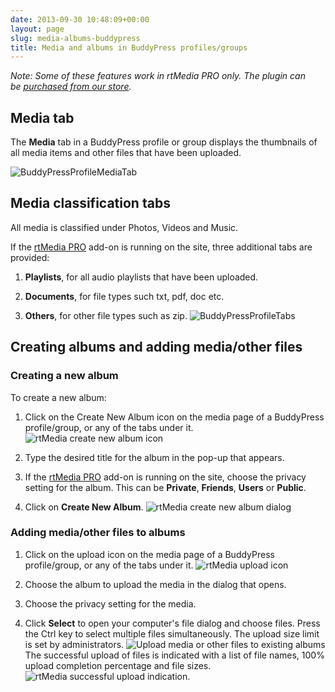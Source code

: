 ```yaml
---
date: 2013-09-30 10:48:09+00:00
layout: page
slug: media-albums-buddypress
title: Media and albums in BuddyPress profiles/groups
---
```


_Note: Some of these features work in rtMedia PRO only. The plugin can be [purchased from our store](https://rtcamp.com/store/rtmedia-pro/)._


## Media tab


The **Media** tab in a BuddyPress profile or group displays the thumbnails of all media items and other files that have been uploaded.

![BuddyPressProfileMediaTab](https://rtcamp.com/wp-content/uploads/2013/09/BuddyPressProfileMediaTab.png)


## Media classification tabs


All media is classified under Photos, Videos and Music.

If the [rtMedia PRO](https://rtcamp.com/store/rtmedia-pro/) add-on is running on the site, three additional tabs are provided:



	
  1. **Playlists**, for all audio playlists that have been uploaded.

	
  2. **Documents**, for file types such txt, pdf, doc etc.

	
  3. **Others**, for other file types such as zip.
![BuddyPressProfileTabs](https://rtcamp.com/wp-content/uploads/2013/09/BuddyPressProfileTabs.png)




## Creating albums and adding media/other files




### Creating a new album


To create a new album:



	
  1. Click on the Create New Album icon on the media page of a BuddyPress profile/group, or any of the tabs under it.
![rtMedia create new album icon](https://rtcamp.com/wp-content/uploads/2013/09/rtMediaCreateNewAlbumIcon.png)

	
  2. Type the desired title for the album in the pop-up that appears.

	
  3. If the [rtMedia PRO](https://rtcamp.com/store/rtmedia-pro/) add-on is running on the site, choose the privacy setting for the album. This can be **Private**, **Friends**, **Users** or **Public**.

	
  4. Click on **Create New Album**.
![rtMedia create new album dialog](https://rtcamp.com/wp-content/uploads/2013/09/rtMediaCreateNewAlbumDialog.png)




### Adding media/other files to albums





	
  1. Click on the upload icon on the media page of a BuddyPress profile/group, or any of the tabs under it.
![rtMedia upload icon](https://rtcamp.com/wp-content/uploads/2013/09/rtMediaUploadIcon.png)

	
  2. Choose the album to upload the media in the dialog that opens.

	
  3. Choose the privacy setting for the media.

	
  4. Click **Select** to open your computer's file dialog and choose files. Press the Ctrl key to select multiple files simultaneously. The upload size limit is set by administrators.
![Upload media or other files to existing albums](https://rtcamp.com/wp-content/uploads/2013/09/rtMediaUploadMedia.png)
The successful upload of files is indicated with a list of file names, 100% upload completion percentage and file sizes.
![rtMedia successful upload indication.](https://rtcamp.com/wp-content/uploads/2013/09/SuccessfulUploadIndication.png)


